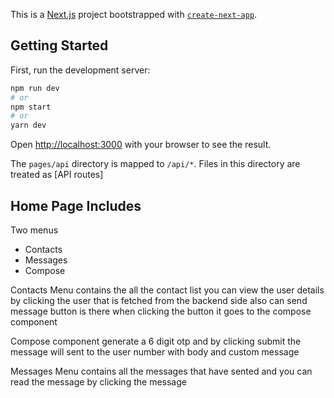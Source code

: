 This is a [Next.js](https://nextjs.org/) project bootstrapped with [`create-next-app`](https://github.com/vercel/next.js/tree/canary/packages/create-next-app).

## Getting Started

First, run the development server:

```bash
npm run dev
# or
npm start
# or
yarn dev
```

Open [http://localhost:3000](http://localhost:3000) with your browser to see the result.

The `pages/api` directory is mapped to `/api/*`. Files in this directory are treated as [API routes]


## Home Page Includes
Two menus
  - Contacts
  - Messages
  - Compose

<p>Contacts Menu contains the all the contact list you can view the user details by clicking the user that is fetched from the backend side also can send message button is there when clicking the button it goes to the compose component<p>
<p>Compose component generate a 6 digit otp and by clicking submit the message will sent to the user number with body and custom message</p>
<p>Messages Menu contains all the messages that have sented and you can read the message by clicking the message</p>
